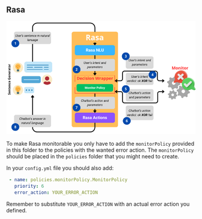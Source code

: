 ## Rasa

![Rasa Architecture](../.images/RasaArchitecture.png)

To make Rasa monitorable you only have to add the `monitorPolicy` provided in this folder to the policies with the wanted error action.
The `monitorPolicy` should be placed in the `policies` folder that you might need to create.

In your `config.yml` file you should also add:

```yaml
 - name: policies.monitorPolicy.MonitorPolicy
   priority: 6
   error_action: YOUR_ERROR_ACTION
```

Remember to substitute `YOUR_ERROR_ACTION` with an actual error action you defined.